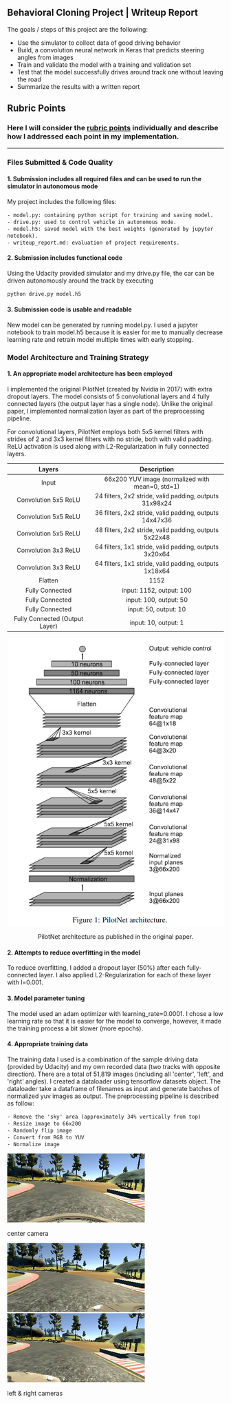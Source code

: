 ## Behavioral Cloning Project | Writeup Report

The goals / steps of this project are the following:

* Use the simulator to collect data of good driving behavior
* Build, a convolution neural network in Keras that predicts steering angles from images
* Train and validate the model with a training and validation set
* Test that the model successfully drives around track one without leaving the road
* Summarize the results with a written report


[//]: # (Image References)

[image_0]: ./markdown_source/pilotnet.png "PilotNet Architecture"
[image_1]: ./markdown_source/left.jpg "Left Camera"
[image_2]: ./markdown_source/center.jpg "Center Camera"
[image_3]: ./markdown_source/right.jpg "Right Camera"


## Rubric Points
### Here I will consider the [rubric points](https://review.udacity.com/#!/rubrics/432/view) individually and describe how I addressed each point in my implementation.  

---
### Files Submitted & Code Quality

#### 1. Submission includes all required files and can be used to run the simulator in autonomous mode

My project includes the following files:

    - model.py: containing python script for training and saving model. 
    - drive.py: used to control vehicle in autonomous mode.
    - model.h5: saved model with the best weights (generated by jupyter notebook). 
    - writeup_report.md: evaluation of project requirements.

#### 2. Submission includes functional code
Using the Udacity provided simulator and my drive.py file, the car can be driven autonomously around the track by executing 
```sh
python drive.py model.h5
```

#### 3. Submission code is usable and readable
New model can be generated by running model.py. I used a jupyter notebook to train model.h5 because it is easier for me to manually decrease learning rate and retrain model multiple times with early stopping.

### Model Architecture and Training Strategy

#### 1. An appropriate model architecture has been employed
I implemented the original PilotNet (created by Nvidia in 2017) with extra dropout layers. The model consists of 5 convolutional layers and 4 fully connected layers (the output layer has a single node). Unlike the original paper, I implemented normalization layer as part of the preprocessing pipeline.

For convolutional layers, PilotNet employs both 5x5 kernel filters with strides of 2 and 3x3 kernel filters with no stride, both with valid padding. ReLU activation is used along with L2-Regularization in fully connected layers.

<center>

|             Layers             |                       Description                       |
|:------------------------------:|:-------------------------------------------------------:|
|              Input             | 66x200 YUV image  (normalized with mean=0, std=1)       |
|      Convolution 5x5 ReLU      | 24 filters, 2x2 stride, valid padding, outputs 31x98x24 |
|      Convolution 5x5 ReLU      | 36 filters, 2x2 stride, valid padding, outputs 14x47x36 |
|      Convolution 5x5 ReLU      | 48 filters, 2x2 stride, valid padding, outputs 5x22x48  |
|      Convolution 3x3 ReLU      | 64 filters, 1x1 stride, valid padding, outputs 3x20x64  |
|      Convolution 3x3 ReLU      | 64 filters, 1x1 stride, valid padding, outputs 1x18x64  |
|             Flatten            | 1152                                                    |
|         Fully Connected        | input: 1152, output: 100                                |
|         Fully Connected        | input: 100, output: 50                                  |
|         Fully Connected        | input: 50, output: 10                                   |
| Fully Connected (Output Layer) | input: 10, output: 1                                    |

![alt text][image_0]

PilotNet architecture as published in the original paper.
</center> 

#### 2. Attempts to reduce overfitting in the model
To reduce overfitting, I added a dropout layer (50%) after each fully-connected layer. I also applied L2-Regularization for each of these layer with l=0.001.

#### 3. Model parameter tuning
The model used an adam optimizer with learning_rate=0.0001. I chose a low learning rate so that it is easier for the model to converge, however, it made the training process a bit slower (more epochs).

#### 4. Appropriate training data

The training data I used is a combination of the sample driving data (provided by Udacity) and my own recorded data (two tracks with opposite direction). There are a total of 51,819 images (including all 'center', 'left', and 'right' angles). 
I created a dataloader using tensorflow datasets object. The dataloader take a dataframe of filenames as input and generate batches of normalized yuv images as output. The preprocessing pipeline is described as follow:

    - Remove the 'sky' area (approximately 34% vertically from top)
    - Resize image to 66x200
    - Randomly flip image
    - Convert from RGB to YUV
    - Normalize image

<p align="center">  
    
![alt text][image_2]

center camera

![alt text][image_1]
![alt text][image_3]

left & right cameras

</p>
